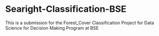 # Searight-Classification-BSE
This is a submission for the Forest_Cover Classification Project for Data Science for Decision Making Program at BSE
